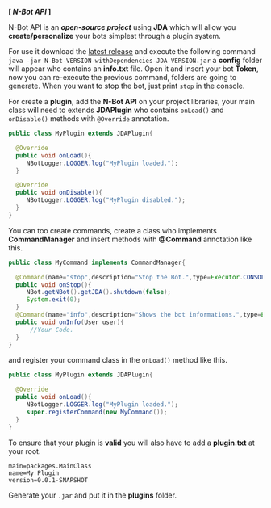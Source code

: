 __**[** *N-Bot API* **]**__

N-Bot API is an __*open-source project*__ using **JDA** which will allow you **create/personalize** your bots simplest through a plugin system.

For use it download the [latest release](https://github.com/NeutronStars/N-Bot/releases) and execute the following command `java -jar N-Bot-VERSION-withDependencies-JDA-VERSION.jar` a **config** folder will appear who contains an **info.txt** file. Open it and insert your bot **Token**, now you can re-execute the previous command, folders are going to generate. When you want to stop the bot, just print `stop` in the console.

For create a **plugin**, add the **N-Bot API** on your project libraries, your main class will need to extends **JDAPlugin** who contains `onLoad()` and `onDisable()` methods with `@Override` annotation.

```java
public class MyPlugin extends JDAPlugin{

  @Override
  public void onLoad(){
     NBotLogger.LOGGER.log("MyPlugin loaded.");
  }

  @Override
  public void onDisable(){
     NBotLogger.LOGGER.log("MyPlugin disabled.");
  }
}
```

You can too create commands, create a class who implements **CommandManager**  and insert methods with **@Command** annotation like this.

```java
public class MyCommand implements CommandManager{

  @Command(name="stop",description="Stop the Bot.",type=Executor.CONSOLE)
  public void onStop(){
     NBot.getNBot().getJDA().shutdown(false);
     System.exit(0);
  }
  @Command(name="info",description="Shows the bot informations.",type=Executor.USER,permission=Permission.OPERATOR)
  public void onInfo(User user){
      //Your Code.
  }
}
```

and register your command class in the `onLoad()` method like this.

```java
public class MyPlugin extends JDAPlugin{

  @Override
  public void onLoad(){
     NBotLogger.LOGGER.log("MyPlugin loaded.");
     super.registerCommand(new MyCommand());
  }
}
```

To ensure that your plugin is **valid** you will also have to add a **plugin.txt** at your root.

```
main=packages.MainClass
name=My Plugin
version=0.0.1-SNAPSHOT
```

Generate your `.jar` and put it in the **plugins** folder.

